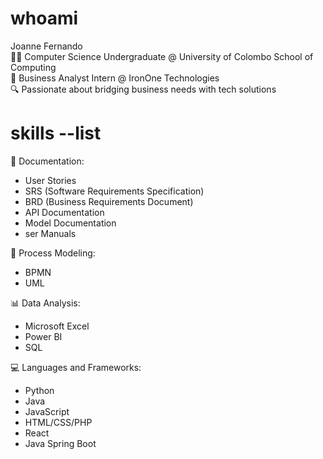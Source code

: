 # whoami
Joanne Fernando  
👩‍💻 Computer Science Undergraduate @ University of Colombo School of Computing  
💼 Business Analyst Intern @ IronOne Technologies  
🔍 Passionate about bridging business needs with tech solutions

# skills --list

📂 Documentation:
- User Stories
- SRS (Software Requirements Specification)
- BRD (Business Requirements Document)
- API Documentation
- Model Documentation
- ser Manuals

🔄 Process Modeling:
- BPMN
- UML

📊 Data Analysis:
- Microsoft Excel
- Power BI
- SQL

💻 Languages and Frameworks:
- Python
- Java
- JavaScript
- HTML/CSS/PHP
- React
- Java Spring Boot
